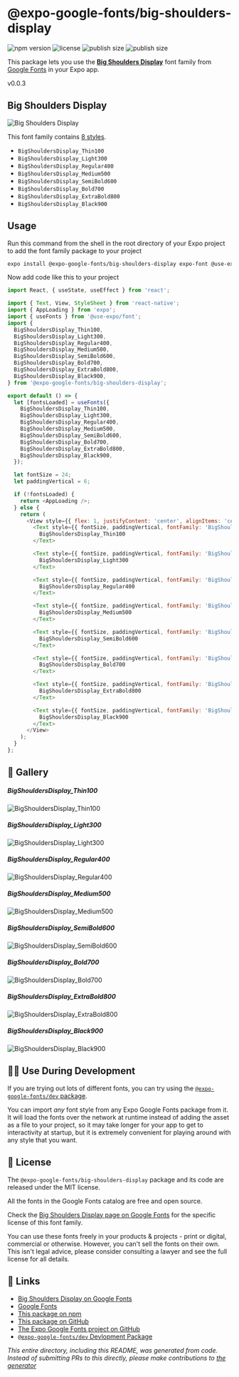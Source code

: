 # @expo-google-fonts/big-shoulders-display

![npm version](https://flat.badgen.net/npm/v/@expo-google-fonts/big-shoulders-display)
![license](https://flat.badgen.net/github/license/expo/google-fonts)
![publish size](https://flat.badgen.net/packagephobia/install/@expo-google-fonts/big-shoulders-display)
![publish size](https://flat.badgen.net/packagephobia/publish/@expo-google-fonts/big-shoulders-display)

This package lets you use the [**Big Shoulders Display**](https://fonts.google.com/specimen/Big+Shoulders+Display) font family from [Google Fonts](https://fonts.google.com/) in your Expo app.

v0.0.3

## Big Shoulders Display

![Big Shoulders Display](./font-family.png)

This font family contains [8 styles](#-gallery).

- `BigShouldersDisplay_Thin100`
- `BigShouldersDisplay_Light300`
- `BigShouldersDisplay_Regular400`
- `BigShouldersDisplay_Medium500`
- `BigShouldersDisplay_SemiBold600`
- `BigShouldersDisplay_Bold700`
- `BigShouldersDisplay_ExtraBold800`
- `BigShouldersDisplay_Black900`

## Usage

Run this command from the shell in the root directory of your Expo project to add the font family package to your project
```sh
expo install @expo-google-fonts/big-shoulders-display expo-font @use-expo/font
```

Now add code like this to your project
```js
import React, { useState, useEffect } from 'react';

import { Text, View, StyleSheet } from 'react-native';
import { AppLoading } from 'expo';
import { useFonts } from '@use-expo/font';
import {
  BigShouldersDisplay_Thin100,
  BigShouldersDisplay_Light300,
  BigShouldersDisplay_Regular400,
  BigShouldersDisplay_Medium500,
  BigShouldersDisplay_SemiBold600,
  BigShouldersDisplay_Bold700,
  BigShouldersDisplay_ExtraBold800,
  BigShouldersDisplay_Black900,
} from '@expo-google-fonts/big-shoulders-display';

export default () => {
  let [fontsLoaded] = useFonts({
    BigShouldersDisplay_Thin100,
    BigShouldersDisplay_Light300,
    BigShouldersDisplay_Regular400,
    BigShouldersDisplay_Medium500,
    BigShouldersDisplay_SemiBold600,
    BigShouldersDisplay_Bold700,
    BigShouldersDisplay_ExtraBold800,
    BigShouldersDisplay_Black900,
  });

  let fontSize = 24;
  let paddingVertical = 6;

  if (!fontsLoaded) {
    return <AppLoading />;
  } else {
    return (
      <View style={{ flex: 1, justifyContent: 'center', alignItems: 'center' }}>
        <Text style={{ fontSize, paddingVertical, fontFamily: 'BigShouldersDisplay_Thin100' }}>
          BigShouldersDisplay_Thin100
        </Text>

        <Text style={{ fontSize, paddingVertical, fontFamily: 'BigShouldersDisplay_Light300' }}>
          BigShouldersDisplay_Light300
        </Text>

        <Text style={{ fontSize, paddingVertical, fontFamily: 'BigShouldersDisplay_Regular400' }}>
          BigShouldersDisplay_Regular400
        </Text>

        <Text style={{ fontSize, paddingVertical, fontFamily: 'BigShouldersDisplay_Medium500' }}>
          BigShouldersDisplay_Medium500
        </Text>

        <Text style={{ fontSize, paddingVertical, fontFamily: 'BigShouldersDisplay_SemiBold600' }}>
          BigShouldersDisplay_SemiBold600
        </Text>

        <Text style={{ fontSize, paddingVertical, fontFamily: 'BigShouldersDisplay_Bold700' }}>
          BigShouldersDisplay_Bold700
        </Text>

        <Text style={{ fontSize, paddingVertical, fontFamily: 'BigShouldersDisplay_ExtraBold800' }}>
          BigShouldersDisplay_ExtraBold800
        </Text>

        <Text style={{ fontSize, paddingVertical, fontFamily: 'BigShouldersDisplay_Black900' }}>
          BigShouldersDisplay_Black900
        </Text>
      </View>
    );
  }
};

```

## 🔡 Gallery

##### BigShouldersDisplay_Thin100
![BigShouldersDisplay_Thin100](./243bc59e9459b35c35fa0bc5cc49219e1cbf248be840664569ca730a8a7a7e5e.ttf.png)

##### BigShouldersDisplay_Light300
![BigShouldersDisplay_Light300](./f9d601dd24fc0f4bb73ca5a9bc3fb23c2d744597df0f10a2894d566903ba1154.ttf.png)

##### BigShouldersDisplay_Regular400
![BigShouldersDisplay_Regular400](./0d1c3a1a7aca284022f6d11318ac148fe815d11c400a02d20e25768bbcf17f16.ttf.png)

##### BigShouldersDisplay_Medium500
![BigShouldersDisplay_Medium500](./782f7156f414a376945013c065917553e525e9f55dc801588c0f2f47406a51a3.ttf.png)

##### BigShouldersDisplay_SemiBold600
![BigShouldersDisplay_SemiBold600](./abf50d14f1c83beca50dbf4875c46279d06f2120f997bd0b3670236cf24bf1aa.ttf.png)

##### BigShouldersDisplay_Bold700
![BigShouldersDisplay_Bold700](./908c135c2591d12f000c0af1d59e56e72fb77beb39c1ba091505f250575b4ea6.ttf.png)

##### BigShouldersDisplay_ExtraBold800
![BigShouldersDisplay_ExtraBold800](./19b8e205eb51647a9245e28993f1aa99df1cdc107cab1e823db05dce048363ca.ttf.png)

##### BigShouldersDisplay_Black900
![BigShouldersDisplay_Black900](./71c2e1ad1b8e3abbf78e31165b5b054095b45b80cdd32410b9df8abaa45a631f.ttf.png)


## 👩‍💻 Use During Development

If you are trying out lots of different fonts, you can try using the [`@expo-google-fonts/dev` package](https://github.com/expo/google-fonts/tree/master/font-packages/dev#readme).

You can import *any* font style from any Expo Google Fonts package from it. It will load the fonts
over the network at runtime instead of adding the asset as a file to your project, so it may take longer
for your app to get to interactivity at startup, but it is extremely convenient
for playing around with any style that you want.

## 📖 License

The `@expo-google-fonts/big-shoulders-display` package and its code are released under the MIT license.

All the fonts in the Google Fonts catalog are free and open source.

Check the [Big Shoulders Display page on Google Fonts](https://fonts.google.com/specimen/Big+Shoulders+Display) for the specific license of this font family.

You can use these fonts freely in your products & projects - print or digital, commercial or otherwise. However, you can't sell the fonts on their own. This isn't legal advice, please consider consulting a lawyer and see the full license for all details.

## 🔗 Links

- [Big Shoulders Display on Google Fonts](https://fonts.google.com/specimen/Big+Shoulders+Display)
- [Google Fonts](https://fonts.google.com/)
- [This package on npm](https://www.npmjs.com/package/@expo-google-fonts/big-shoulders-display)
- [This package on GitHub](https://github.com/expo/google-fonts/tree/master/font-packages/big-shoulders-display)
- [The Expo Google Fonts project on GitHub](https://github.com/expo/google-fonts)
- [`@expo-google-fonts/dev` Devlopment Package](https://github.com/expo/google-fonts/tree/master/font-packages/dev)


*This entire directory, including this README, was generated from code. Instead of submitting PRs to this directly, please make contributions to [the generator](https://github.com/expo/google-fonts/tree/master/packages/generator)*
